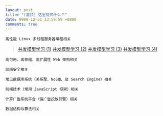 ```yaml
---
layout: post
title: "[置顶] 这里提供什么？"
date: 9999-12-31 23:59:59 +0800
comments: true
---
```

<pre><code>高性能 Linux 多线程服务器编程相关</pre></code>

> [并发模型学习 (1)](/2015/06/19/2015-06-20-seven-concurrency-models-in-seven-weeks-thread/)
> [并发模型学习 (2)](/2015/06/19/2015-06-20-seven-concurrency-models-in-seven-weeks-mutex/)
> [并发模型学习 (3)](/2015/06/20/2015-06-21-seven-concurrency-models-in-seven-weeks-memory-visibility/)
> [并发模型学习 (4)](2015/06/21/2015-06-22-seven-concurrency-models-in-seven-weeks-dining-philosophers-problem/)

<pre><code>高可用，高伸缩，高扩展性 Web 架构相关</pre></code>

<pre><code>网络安全相关</pre></code>

<pre><code>常见数据库系统（关系型、NoSQL 及 Search Engine）相关</pre></code>

<pre><code>前端技术（常用 JavaScript 框架）相关</pre></code>

<pre><code>计算广告系统平台（偏广告投放引擎）相关</pre></code>

<pre><code>数据结构与算法相关</pre></code>
